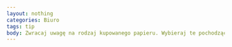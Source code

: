 ```yaml
---
layout: nothing
categories: Biuro
tags: tip
body: Zwracaj uwagę na rodzaj kupowanego papieru. Wybieraj te pochodzące z recyklingu lub posiadające certyfikat FSC (Dobrej Gospodarki Leśnej i Kontroli Pochodzenia Produktu) lub PEFC (Program Zatwierdzania Systemów Certyfikacji Leśnej).
---
```

